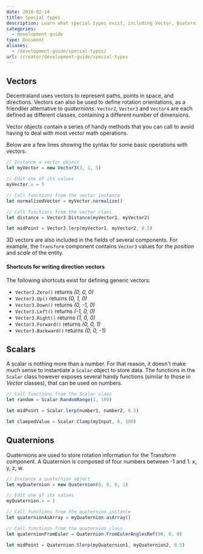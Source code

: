 ```yaml
---
date: 2018-02-14
title: Special types
description: Learn what special types exist, including Vector, Quaternions, and more.
categories:
  - development-guide
type: Document
aliases:
  - /development-guide/special-types/
url: /creator/development-guide/special-types
---
```


## Vectors

Decentraland uses vectors to represent paths, points in space, and directions. Vectors can also be used to define rotation orientations, as a friendlier alternative to _quaternions_. `Vector2`, `Vector3` and `Vector4` are each defined as different classes, containing a different number of dimensions.

Vector objects contain a series of handy methods that you can call to avoid having to deal with most vector math operations.

Below are a few lines showing the syntax for some basic operations with vectors.

```ts
// Instance a vector object
let myVector = new Vector3(3, 1, 5)

// Edit one of its values
myVector.x = 5

// Call functions from the vector instance
let normalizedVector = myVector.normalize()

// Call functions from the vector class
let distance = Vector3.Distance(myVector1, myVector2)

let midPoint = Vector3.lerp(myVector1, myVector2, 0.5)
```

3D vectors are also included in the fields of several components. For example, the `Transform` component contains `Vector3` values for the _position_ and _scale_ of the entity.

#### Shortcuts for writing direction vectors

The following shortcuts exist for defining generic vectors:

- `Vector3.Zero()` returns _(0, 0, 0)_
- `Vector3.Up()` returns _(0, 1, 0)_
- `Vector3.Down()` returns _(0, -1, 0)_
- `Vector3.Left()` returns _(-1, 0, 0)_
- `Vector3.Right()` returns _(1, 0, 0)_
- `Vector3.Forward()` returns _(0, 0, 1)_
- `Vector3.Backward()` returns _(0, 0, -1)_

## Scalars

A scalar is nothing more than a number. For that reason, it doesn't make much sense to instantiate a `Scalar` object to store data. The functions in the `Scalar` class however exposes several handy functions (similar to those in _Vector_ classes), that can be used on numbers.

```ts
// Call functions from the Scalar class
let random = Scalar.RandomRange(1, 100)

let midPoint = Scalar.lerp(number1, number2, 0.5)

let clampedValue = Scalar.Clamp(myInput, 0, 100)
```

## Quaternions

Quaternions are used to store rotation information for the Transform component. A Quaternion is composed of four numbers between -1 and 1: x, y, z, w.

```ts
// Instance a quaternion object
let myQuaternion = new Quaternion(0, 0, 0, 1)

// Edit one of its values
myQuaternion.x = 1

// Call functions from the quaternion instance
let quaternionAsArray = myQuaternion.asArray()

// Call functions from the quaternion class
let quaternionFromEuler = Quaternion.FromEulerAnglesRef(90, 0, 0)

let midPoint = Quaternion.Slerp(myQuaternion1, myQuaternion2, 0.5)
```
